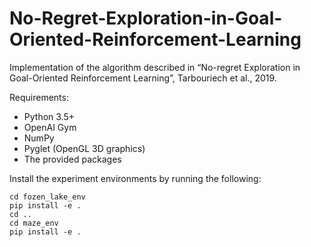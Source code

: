 # No-Regret-Exploration-in-Goal-Oriented-Reinforcement-Learning
Implementation of the algorithm described in “No-regret Exploration in Goal-Oriented Reinforcement Learning”, Tarbouriech et al., 2019.

Requirements:
- Python 3.5+
- OpenAI Gym
- NumPy
- Pyglet (OpenGL 3D graphics)
- The provided packages

Install the experiment environments by running the following:

```
cd fozen_lake_env
pip install -e .
cd ..
cd maze_env
pip install -e .
```
